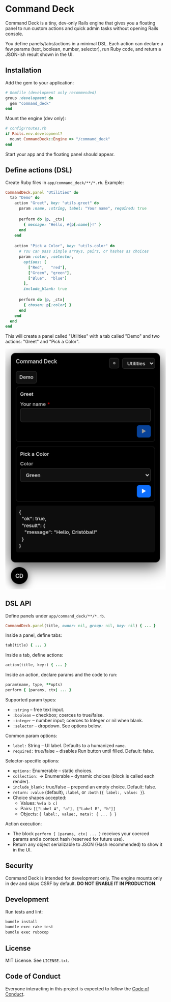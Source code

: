# Command Deck

Command Deck is a tiny, dev-only Rails engine that gives you a floating panel to run custom actions and quick admin tasks without opening Rails console.

You define panels/tabs/actions in a minimal DSL. Each action can declare a few params (text, boolean, number, selector), run Ruby code, and return a JSON-ish result shown in the UI.

## Installation

Add the gem to your application:

```ruby
# Gemfile (development only recommended)
group :development do
  gem "command_deck"
end
```

Mount the engine (dev only):

```ruby
# config/routes.rb
if Rails.env.development?
  mount CommandDeck::Engine => "/command_deck"
end
```

Start your app and the floating panel should appear.

## Define actions (DSL)

Create Ruby files in `app/command_deck/**/*.rb`. Example:

```ruby
CommandDeck.panel "Utilities" do
  tab "Demo" do
    action "Greet", key: "utils.greet" do
      param :name, :string, label: "Your name", required: true

      perform do |p, _ctx|
        { message: "Hello, #{p[:name]}!" }
      end
    end

    action "Pick a Color", key: "utils.color" do
      # You can pass simple arrays, pairs, or hashes as choices
      param :color, :selector,
        options: [
          ["Red",   "red"],
          ["Green", "green"],
          ["Blue",  "blue"]
        ],
        include_blank: true

      perform do |p, _ctx|
        { chosen: p[:color] }
      end
    end
  end
end
```

This will create a panel called "Utilities" with a tab called "Demo" and two actions: "Greet" and "Pick a Color".

![Demo](public/img/demo.png)

## DSL API

Define panels under `app/command_deck/**/*.rb`.

```ruby
CommandDeck.panel(title, owner: nil, group: nil, key: nil) { ... }
```

Inside a panel, define tabs:

```ruby
tab(title) { ... }
```

Inside a tab, define actions:

```ruby
action(title, key:) { ... }
```

Inside an action, declare params and the code to run:

```ruby
param(name, type, **opts)
perform { |params, ctx| ... }
```

Supported param types:

- `:string` – free text input.
- `:boolean` – checkbox; coerces to true/false.
- `:integer` – number input; coerces to Integer or nil when blank.
- `:selector` – dropdown. See options below.

Common param options:

- `label:` String – UI label. Defaults to a humanized `name`.
- `required:` true/false – disables Run button until filled. Default: false.

Selector-specific options:

- `options:` Enumerable – static choices.
- `collection:` -> Enumerable – dynamic choices (block is called each render).
- `include_blank:` true/false – prepend an empty choice. Default: false.
- `return:` `:value` (default), `:label`, or `:both` (`{ label:, value: }`).
- Choice shapes accepted:
  - Values: `%w[a b c]`
  - Pairs: `[["Label A", "a"], ["Label B", "b"]]`
  - Objects: `{ label:, value:, meta?: { ... } }`

Action execution:

- The block `perform { |params, ctx| ... }` receives your coerced params and a context hash (reserved for future use).
- Return any object serializable to JSON (Hash recommended) to show it in the UI.

## Security

Command Deck is intended for development only. The engine mounts only in dev and skips CSRF by default. **DO NOT ENABLE IT IN PRODUCTION**.

## Development

Run tests and lint:

```bash
bundle install
bundle exec rake test
bundle exec rubocop
```

## License

MIT License. See `LICENSE.txt`.

## Code of Conduct

Everyone interacting in this project is expected to follow the [Code of Conduct](https://github.com/crow-rojas/command_deck/blob/master/CODE_OF_CONDUCT.md).
